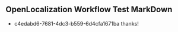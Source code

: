 ## OpenLocalization Workflow Test MarkDown
* c4edabd6-7681-4dc3-b559-6d4cfa1671ba thanks!

<!--HONumber=Aug16_HO4-->


